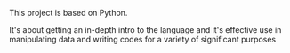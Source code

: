  This project is based on Python. 

 It's about getting an in-depth intro to the language and it's effective use in manipulating data and writing codes for a variety of significant purposes